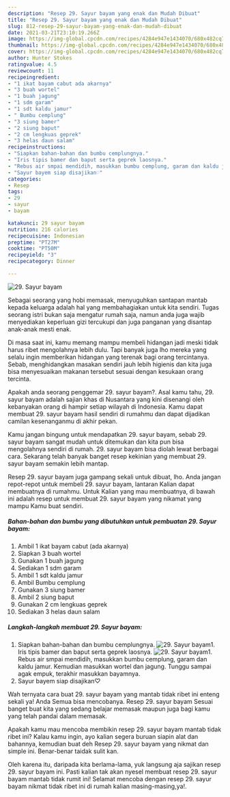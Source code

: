 ```yaml
---
description: "Resep 29. Sayur bayam yang enak dan Mudah Dibuat"
title: "Resep 29. Sayur bayam yang enak dan Mudah Dibuat"
slug: 812-resep-29-sayur-bayam-yang-enak-dan-mudah-dibuat
date: 2021-03-21T23:10:19.266Z
image: https://img-global.cpcdn.com/recipes/4284e947e1434070/680x482cq70/29-sayur-bayam-foto-resep-utama.jpg
thumbnail: https://img-global.cpcdn.com/recipes/4284e947e1434070/680x482cq70/29-sayur-bayam-foto-resep-utama.jpg
cover: https://img-global.cpcdn.com/recipes/4284e947e1434070/680x482cq70/29-sayur-bayam-foto-resep-utama.jpg
author: Hunter Stokes
ratingvalue: 4.5
reviewcount: 11
recipeingredient:
- "1 ikat bayam cabut ada akarnya"
- "3 buah wortel"
- "1 buah jagung"
- "1 sdm garam"
- "1 sdt kaldu jamur"
- " Bumbu cemplung"
- "3 siung bamer"
- "2 siung baput"
- "2 cm lengkuas geprek"
- "3 helas daun salam"
recipeinstructions:
- "Siapkan bahan-bahan dan bumbu cemplungnya."
- "Iris tipis bamer dan baput serta geprek laosnya."
- "Rebus air smpai mendidih, masukkan bumbu cemplung, garam dan kaldu jamur. Kemudian masukkan wortel dan jagung. Tunggu sampai agak empuk, terakhir masukkan bayamnya."
- "Sayur bayem siap disajikan♡"
categories:
- Resep
tags:
- 29
- sayur
- bayam

katakunci: 29 sayur bayam 
nutrition: 216 calories
recipecuisine: Indonesian
preptime: "PT27M"
cooktime: "PT50M"
recipeyield: "3"
recipecategory: Dinner

---
```



![29. Sayur bayam](https://img-global.cpcdn.com/recipes/4284e947e1434070/680x482cq70/29-sayur-bayam-foto-resep-utama.jpg)

Sebagai seorang yang hobi memasak, menyuguhkan santapan mantab kepada keluarga adalah hal yang membahagiakan untuk kita sendiri. Tugas seorang istri bukan saja mengatur rumah saja, namun anda juga wajib menyediakan keperluan gizi tercukupi dan juga panganan yang disantap anak-anak mesti enak.

Di masa  saat ini, kamu memang mampu membeli hidangan jadi meski tidak harus ribet mengolahnya lebih dulu. Tapi banyak juga lho mereka yang selalu ingin memberikan hidangan yang terenak bagi orang tercintanya. Sebab, menghidangkan masakan sendiri jauh lebih higienis dan kita juga bisa menyesuaikan makanan tersebut sesuai dengan kesukaan orang tercinta. 



Apakah anda seorang penggemar 29. sayur bayam?. Asal kamu tahu, 29. sayur bayam adalah sajian khas di Nusantara yang kini disenangi oleh kebanyakan orang di hampir setiap wilayah di Indonesia. Kamu dapat membuat 29. sayur bayam hasil sendiri di rumahmu dan dapat dijadikan camilan kesenanganmu di akhir pekan.

Kamu jangan bingung untuk mendapatkan 29. sayur bayam, sebab 29. sayur bayam sangat mudah untuk ditemukan dan kita pun bisa mengolahnya sendiri di rumah. 29. sayur bayam bisa diolah lewat berbagai cara. Sekarang telah banyak banget resep kekinian yang membuat 29. sayur bayam semakin lebih mantap.

Resep 29. sayur bayam juga gampang sekali untuk dibuat, lho. Anda jangan repot-repot untuk membeli 29. sayur bayam, lantaran Kalian dapat membuatnya di rumahmu. Untuk Kalian yang mau membuatnya, di bawah ini adalah resep untuk membuat 29. sayur bayam yang nikamat yang mampu Kamu buat sendiri.

<!--inarticleads1-->

##### Bahan-bahan dan bumbu yang dibutuhkan untuk pembuatan 29. Sayur bayam:

1. Ambil 1 ikat bayam cabut (ada akarnya)
1. Siapkan 3 buah wortel
1. Gunakan 1 buah jagung
1. Sediakan 1 sdm garam
1. Ambil 1 sdt kaldu jamur
1. Ambil  Bumbu cemplung
1. Gunakan 3 siung bamer
1. Ambil 2 siung baput
1. Gunakan 2 cm lengkuas geprek
1. Sediakan 3 helas daun salam




<!--inarticleads2-->

##### Langkah-langkah membuat 29. Sayur bayam:

1. Siapkan bahan-bahan dan bumbu cemplungnya.
<img src="https://img-global.cpcdn.com/steps/77f8b36ef0404407/160x128cq70/29-sayur-bayam-langkah-memasak-1-foto.jpg" alt="29. Sayur bayam">1. Iris tipis bamer dan baput serta geprek laosnya.
<img src="https://img-global.cpcdn.com/steps/e292f5726b5ddc27/160x128cq70/29-sayur-bayam-langkah-memasak-2-foto.jpg" alt="29. Sayur bayam">1. Rebus air smpai mendidih, masukkan bumbu cemplung, garam dan kaldu jamur. Kemudian masukkan wortel dan jagung. Tunggu sampai agak empuk, terakhir masukkan bayamnya.
1. Sayur bayem siap disajikan♡




Wah ternyata cara buat 29. sayur bayam yang mantab tidak ribet ini enteng sekali ya! Anda Semua bisa mencobanya. Resep 29. sayur bayam Sesuai banget buat kita yang sedang belajar memasak maupun juga bagi kamu yang telah pandai dalam memasak.

Apakah kamu mau mencoba membikin resep 29. sayur bayam mantab tidak ribet ini? Kalau kamu ingin, ayo kalian segera buruan siapin alat dan bahannya, kemudian buat deh Resep 29. sayur bayam yang nikmat dan simple ini. Benar-benar taidak sulit kan. 

Oleh karena itu, daripada kita berlama-lama, yuk langsung aja sajikan resep 29. sayur bayam ini. Pasti kalian tak akan nyesel membuat resep 29. sayur bayam mantab tidak rumit ini! Selamat mencoba dengan resep 29. sayur bayam nikmat tidak ribet ini di rumah kalian masing-masing,ya!.

